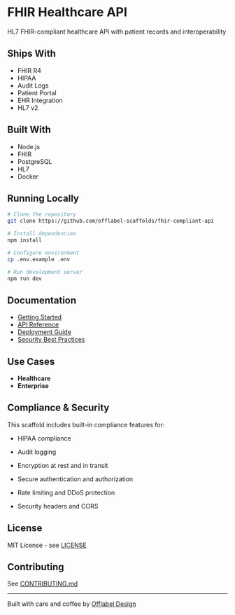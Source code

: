 # FHIR Healthcare API

HL7 FHIR-compliant healthcare API with patient records and interoperability

## Ships With

- FHIR R4
- HIPAA
- Audit Logs
- Patient Portal
- EHR Integration
- HL7 v2

## Built With

- Node.js
- FHIR
- PostgreSQL
- HL7
- Docker

## Running Locally

```bash
# Clone the repository
git clone https://github.com/offlabel-scaffolds/fhir-compliant-api

# Install dependencies
npm install

# Configure environment
cp .env.example .env

# Run development server
npm run dev
```

## Documentation

- [Getting Started](./docs/getting-started.md)
- [API Reference](./docs/api-reference.md)
- [Deployment Guide](./docs/deployment.md)
- [Security Best Practices](./docs/security.md)

## Use Cases

- **Healthcare**
- **Enterprise**

## Compliance & Security

This scaffold includes built-in compliance features for:
- HIPAA compliance
- Audit logging
- Encryption at rest and in transit

- Secure authentication and authorization
- Rate limiting and DDoS protection
- Security headers and CORS

## License

MIT License - see [LICENSE](./LICENSE)

## Contributing

See [CONTRIBUTING.md](./CONTRIBUTING.md)

---

Built with care and coffee by [Offlabel Design](https://offlabel.design)
